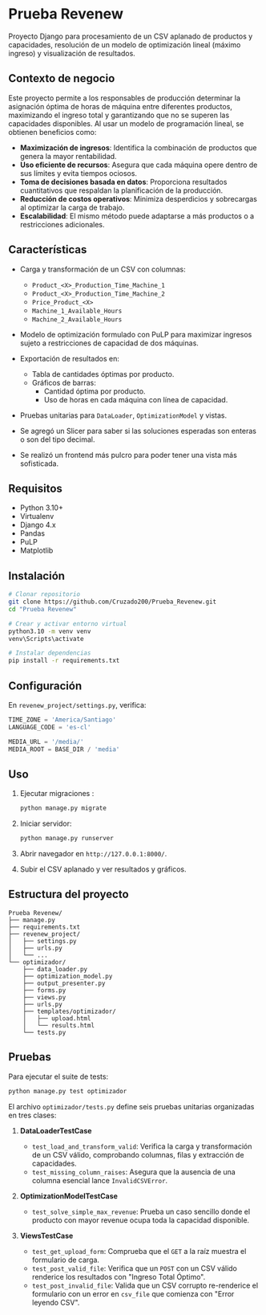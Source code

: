 # Prueba Revenew

Proyecto Django para procesamiento de un CSV aplanado de productos y capacidades, resolución de un modelo de optimización lineal (máximo ingreso) y visualización de resultados.

## Contexto de negocio

Este proyecto permite a los responsables de producción determinar la asignación óptima de horas de máquina entre diferentes productos, maximizando el ingreso total y garantizando que no se superen las capacidades disponibles. Al usar un modelo de programación lineal, se obtienen beneficios como:

* **Maximización de ingresos**: Identifica la combinación de productos que genera la mayor rentabilidad.
* **Uso eficiente de recursos**: Asegura que cada máquina opere dentro de sus límites y evita tiempos ociosos.
* **Toma de decisiones basada en datos**: Proporciona resultados cuantitativos que respaldan la planificación de la producción.
* **Reducción de costos operativos**: Minimiza desperdicios y sobrecargas al optimizar la carga de trabajo.
* **Escalabilidad**: El mismo método puede adaptarse a más productos o a restricciones adicionales.

## Características

* Carga y transformación de un CSV con columnas:

  * `Product_<X>_Production_Time_Machine_1`
  * `Product_<X>_Production_Time_Machine_2`
  * `Price_Product_<X>`
  * `Machine_1_Available_Hours`
  * `Machine_2_Available_Hours`
* Modelo de optimización formulado con PuLP para maximizar ingresos sujeto a restricciones de capacidad de dos máquinas.
* Exportación de resultados en:

  * Tabla de cantidades óptimas por producto.
  * Gráficos de barras:
    * Cantidad óptima por producto.
    * Uso de horas en cada máquina con línea de capacidad.
* Pruebas unitarias para `DataLoader`, `OptimizationModel` y vistas.
* Se agregó un Slicer para saber si las soluciones esperadas son enteras o son del tipo decimal.
* Se realizó un frontend más pulcro para poder tener una vista más sofisticada.
  
## Requisitos

* Python 3.10+
* Virtualenv
* Django 4.x
* Pandas
* PuLP
* Matplotlib

## Instalación

```bash
# Clonar repositorio
git clone https://github.com/Cruzado200/Prueba_Revenew.git
cd "Prueba Revenew"

# Crear y activar entorno virtual
python3.10 -m venv venv
venv\Scripts\activate     

# Instalar dependencias
pip install -r requirements.txt
```

## Configuración

En `revenew_project/settings.py`, verifica:

```python
TIME_ZONE = 'America/Santiago'
LANGUAGE_CODE = 'es-cl'

MEDIA_URL = '/media/'
MEDIA_ROOT = BASE_DIR / 'media'
```

## Uso

1. Ejecutar migraciones :

   ```bash
   python manage.py migrate
   ```
2. Iniciar servidor:

   ```bash
   python manage.py runserver
   ```
3. Abrir navegador en `http://127.0.0.1:8000/`.
4. Subir el CSV aplanado y ver resultados y gráficos.

## Estructura del proyecto

```text
Prueba Revenew/
├── manage.py
├── requirements.txt
├── revenew_project/
│   ├── settings.py
│   ├── urls.py
│   └── ...
└── optimizador/
    ├── data_loader.py
    ├── optimization_model.py
    ├── output_presenter.py
    ├── forms.py
    ├── views.py
    ├── urls.py
    ├── templates/optimizador/
    │   ├── upload.html
    │   └── results.html
    └── tests.py
```

## Pruebas

Para ejecutar el suite de tests:

```bash
python manage.py test optimizador
```
El archivo `optimizador/tests.py` define seis pruebas unitarias organizadas en tres clases:

1. **DataLoaderTestCase**
   - `test_load_and_transform_valid`: Verifica la carga y transformación de un CSV válido, comprobando columnas, filas y extracción de capacidades.
   - `test_missing_column_raises`: Asegura que la ausencia de una columna esencial lance `InvalidCSVError`.

2. **OptimizationModelTestCase**
   - `test_solve_simple_max_revenue`: Prueba un caso sencillo donde el producto con mayor revenue ocupa toda la capacidad disponible.

3. **ViewsTestCase**
   - `test_get_upload_form`: Comprueba que el `GET` a la raíz muestra el formulario de carga.
   - `test_post_valid_file`: Verifica que un `POST` con un CSV válido renderice los resultados con "Ingreso Total Óptimo".
   - `test_post_invalid_file`: Valida que un CSV corrupto re-renderice el formulario con un error en `csv_file` que comienza con "Error leyendo CSV".

